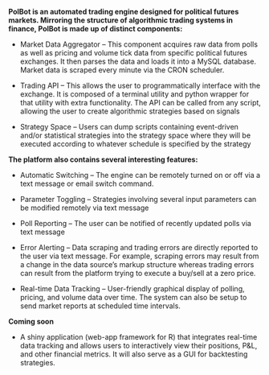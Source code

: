 **PolBot is an automated trading engine designed for political futures markets. Mirroring the structure of algorithmic trading systems in finance, PolBot is made up of distinct components:**
 
* Market Data Aggregator – This component acquires raw data from polls as well as pricing and volume tick data from specific political futures exchanges. It then parses the data and loads it into a MySQL database. Market data is scraped every minute via the CRON scheduler.
	 
* Trading API – This allows the user to programmatically interface with the exchange. It is composed of a terminal utility and python wrapper for that utility with extra functionality. The API can be called from any script, allowing the user to create algorithmic strategies based on signals
	 
* Strategy Space – Users can dump scripts containing event-driven and/or statistical strategies into the strategy space where they will be executed according to whatever schedule is specified by the strategy
 
 
 
**The platform also contains several interesting features:**
 
* Automatic Switching – The engine can be remotely turned on or off via a text message or email switch command.
	 
* Parameter Toggling – Strategies involving several input parameters can be modified remotely via text message
	 
* Poll Reporting – The user can be notified of recently updated polls via text message
	 
* Error Alerting – Data scraping and trading errors are directly reported to the user via text message. For example, scraping errors may result from a change in the data source’s markup structure whereas trading errors can result from the platform trying to execute a buy/sell at a zero price.
	 
* Real-time Data Tracking – User-friendly graphical display of polling, pricing, and volume data over time. The system can also be setup to send market reports at scheduled time intervals.



**Coming soon**
 
* A shiny application (web-app framework for R) that integrates real-time data tracking and allows users to interactively view their positions, P&L, and other financial metrics. It will also serve as a GUI for backtesting strategies.
